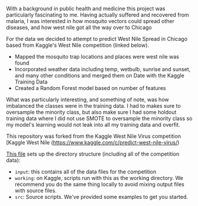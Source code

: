 With a background in public health and medicine this project was particularly fascinating to me. Having actually suffered and recovered from malaria, I was interested in how mosquito vectors could spread other diseases, and how west nile got all the way over to Chicago

For the data we decided to attempt to predict West Nile Spread in Chicago based from Kaggle's West Nile competition (linked below). 

- Mapped the mosquito trap locations and places were west nile was found
- Incorporated weather data including temp, wetbulb, sunrise and sunset, and many other conditions and merged them on Date with the Kaggle Training Data
- Created a Random Forest model based on number of features

What was particularly interesting, and something of note, was how imbalanced the classes were in the training data. I had to makes sure to oversample the minority class, but also make sure I had some holdout training data where I did not use SMOTE to oversample the minority class so my model's learning would not leak into all my training data and overfit.

This repository was forked from the Kaggle West Nile Virus competition [Kaggle West Nile (https://www.kaggle.com/c/predict-west-nile-virus/) 

[This file](https://www.kaggle.com/c/predict-west-nile-virus/download/west_nile.zip) sets up the directory structure (including all of the competition data):

- `input`: this contains all of the data files for the competition
- `working`: on Kaggle, scripts run with this as the working directory. We recommend you do the same thing locally to avoid mixing output files with source files.
- `src`: Source scripts. We've provided some examples to get you started.

